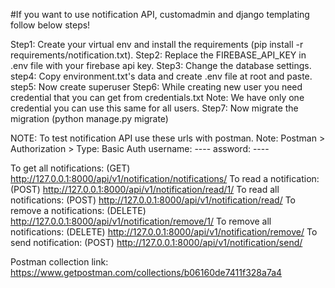 #If you want to use notification API, customadmin and django templating follow below steps!

Step1: Create your virtual env and install the requirements (pip install -r requirements/notification.txt).
Step2: Replace the FIREBASE_API_KEY in .env file with your firebase api key.
Step3: Change the database settings.
step4: Copy environment.txt's data and create .env file at root and paste.
step5: Now create superuser
Step6: While creating new user you need credential that you can get from credentials.txt
Note: We have only one credential you can use this same for all users.
Step7: Now migrate the migration (python manage.py migrate)

NOTE: To test notification API use these urls with postman.
Note: Postman > Authorization > Type: Basic Auth
username: ----
assword: ----

To get all notifications: (GET) http://127.0.0.1:8000/api/v1/notification/notifications/
To read a notification: (POST) http://127.0.0.1:8000/api/v1/notification/read/1/
To read all notifications: (POST) http://127.0.0.1:8000/api/v1/notification/read/
To remove a notifications: (DELETE) http://127.0.0.1:8000/api/v1/notification/remove/1/
To remove all notifications: (DELETE) http://127.0.0.1:8000/api/v1/notification/remove/
To send notification: (POST) http://127.0.0.1:8000/api/v1/notification/send/


Postman collection link: https://www.getpostman.com/collections/b06160de7411f328a7a4